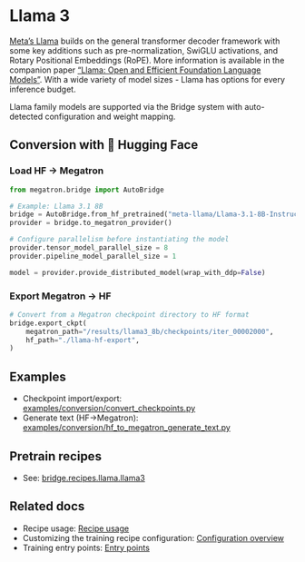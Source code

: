 # Llama 3

[Meta’s Llama](https://ai.meta.com/blog/meta-llama-3/) builds on the general transformer decoder framework with some key additions such as pre-normalization, SwiGLU activations, and Rotary Positional Embeddings (RoPE). More information is available in the companion paper [“Llama: Open and Efficient Foundation Language Models”](https://arxiv.org/abs/2302.13971). With a wide variety of model sizes - Llama has options for every inference budget.

Llama family models are supported via the Bridge system with auto-detected configuration and weight mapping.

## Conversion with 🤗 Hugging Face

### Load HF → Megatron
```python
from megatron.bridge import AutoBridge

# Example: Llama 3.1 8B
bridge = AutoBridge.from_hf_pretrained("meta-llama/Llama-3.1-8B-Instruct")
provider = bridge.to_megatron_provider()

# Configure parallelism before instantiating the model
provider.tensor_model_parallel_size = 8
provider.pipeline_model_parallel_size = 1

model = provider.provide_distributed_model(wrap_with_ddp=False)
```

### Export Megatron → HF
```python
# Convert from a Megatron checkpoint directory to HF format
bridge.export_ckpt(
    megatron_path="/results/llama3_8b/checkpoints/iter_00002000",
    hf_path="./llama-hf-export",
)
```

## Examples
- Checkpoint import/export: [examples/conversion/convert_checkpoints.py](https://github.com/NVIDIA-NeMo/Megatron-Bridge/blob/main/examples/conversion/convert_checkpoints.py)
- Generate text (HF→Megatron): [examples/conversion/hf_to_megatron_generate_text.py](https://github.com/NVIDIA-NeMo/Megatron-Bridge/blob/main/examples/conversion/hf_to_megatron_generate_text.py)

## Pretrain recipes
- See: [bridge.recipes.llama.llama3](../../apidocs/bridge/bridge.recipes.llama.llama3.md)

## Related docs
- Recipe usage: [Recipe usage](../../recipe-usage.md)
- Customizing the training recipe configuration: [Configuration overview](../../training/config-container-overview.md)
- Training entry points: [Entry points](../../training/entry-points.md)
